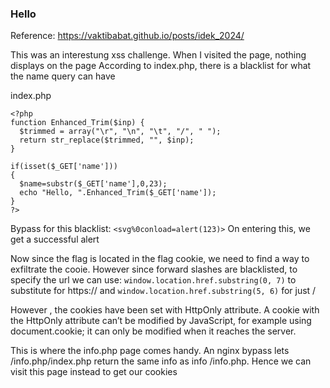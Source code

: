 ### Hello
Reference: https://vaktibabat.github.io/posts/idek_2024/

This was an interestung xss challenge. When I visited the page, nothing displays on the page
According to index.php, there is a blacklist for what the name query can have

index.php
```
<?php
function Enhanced_Trim($inp) {
  $trimmed = array("\r", "\n", "\t", "/", " ");
  return str_replace($trimmed, "", $inp);
}

if(isset($_GET['name']))
{
  $name=substr($_GET['name'],0,23);
  echo "Hello, ".Enhanced_Trim($_GET['name']);
}
?>
```

Bypass for this blacklist: ```<svg%0conload=alert(123)>```
On entering this, we get a successful alert

Now since the flag is located in the flag cookie, we need to find a way to exfiltrate the cooie. However since forward slashes are blacklisted, to specify the url we can use:
```window.location.href.substring(0, 7)``` to substitute for https:// and ```window.location.href.substring(5, 6)``` for just /

However , the cookies have been set with HttpOnly attribute. A cookie with the HttpOnly attribute can’t be modified by JavaScript, for example using document.cookie; it can only be modified when it reaches the server. 

This is where the info.php page comes handy. An nginx bypass lets /info.php/index.php return the same info as info /info.php. Hence we can visit this page instead to get our cookies

